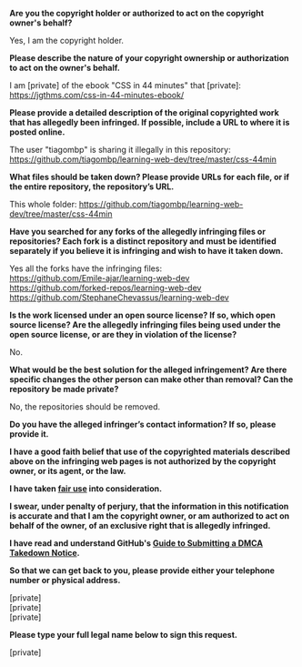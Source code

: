 **Are you the copyright holder or authorized to act on the copyright owner's behalf?**

Yes, I am the copyright holder.

**Please describe the nature of your copyright ownership or authorization to act on the owner's behalf.**

I am [private] of the ebook "CSS in 44 minutes" that [private]: https://jgthms.com/css-in-44-minutes-ebook/

**Please provide a detailed description of the original copyrighted work that has allegedly been infringed. If possible, include a URL to where it is posted online.**

The user "tiagombp" is sharing it illegally in this repository: https://github.com/tiagombp/learning-web-dev/tree/master/css-44min

**What files should be taken down? Please provide URLs for each file, or if the entire repository, the repository’s URL.**

This whole folder: https://github.com/tiagombp/learning-web-dev/tree/master/css-44min

**Have you searched for any forks of the allegedly infringing files or repositories? Each fork is a distinct repository and must be identified separately if you believe it is infringing and wish to have it taken down.**

Yes all the forks have the infringing files:  
https://github.com/Emile-ajar/learning-web-dev  
https://github.com/forked-repos/learning-web-dev  
https://github.com/StephaneChevassus/learning-web-dev

**Is the work licensed under an open source license? If so, which open source license? Are the allegedly infringing files being used under the open source license, or are they in violation of the license?**

No.

**What would be the best solution for the alleged infringement? Are there specific changes the other person can make other than removal? Can the repository be made private?**

No, the repositories should be removed.

**Do you have the alleged infringer’s contact information? If so, please provide it.**

**I have a good faith belief that use of the copyrighted materials described above on the infringing web pages is not authorized by the copyright owner, or its agent, or the law.**

**I have taken <a href="https://www.lumendatabase.org/topics/22">fair use</a> into consideration.**

**I swear, under penalty of perjury, that the information in this notification is accurate and that I am the copyright owner, or am authorized to act on behalf of the owner, of an exclusive right that is allegedly infringed.**

**I have read and understand GitHub's <a href="https://docs.github.com/articles/guide-to-submitting-a-dmca-takedown-notice/">Guide to Submitting a DMCA Takedown Notice</a>.**

**So that we can get back to you, please provide either your telephone number or physical address.**

[private]  
[private]  
[private]

**Please type your full legal name below to sign this request.**

[private]
